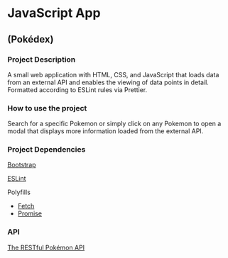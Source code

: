 # JavaScript App

## (Pokédex)

### Project Description

A small web application with HTML, CSS, and JavaScript that loads data from an external API and enables the viewing of data points in detail. Formatted according to ESLint rules via Prettier.

### How to use the project

Search for a specific Pokemon or simply click on any Pokemon to open a modal that displays more information loaded from the external API.

### Project Dependencies

[Bootstrap](https://getbootstrap.com/)

[ESLint](https://eslint.org/)

Polyfills

- [Fetch](https://github.com/github/fetch/releases/download/v3.3.1/fetch.umd.js)
- [Promise](https://github.com/taylorhakes/promise-polyfill)

### API

[The RESTful Pokémon API](https://pokeapi.co/)
